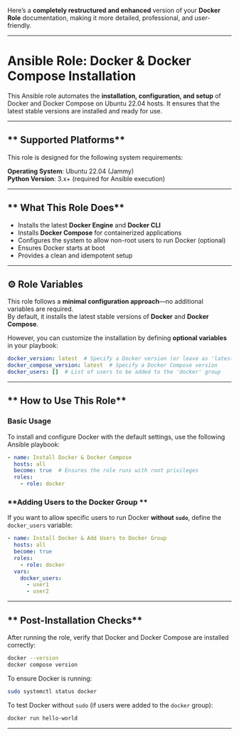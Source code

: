 Here’s a **completely restructured and enhanced** version of your **Docker Role** documentation, making it more detailed, professional, and user-friendly.  

---

# **Ansible Role: Docker & Docker Compose Installation**  

This Ansible role automates the **installation, configuration, and setup** of Docker and Docker Compose on Ubuntu 22.04 hosts. It ensures that the latest stable versions are installed and ready for use.

---

## ** Supported Platforms**  
This role is designed for the following system requirements:  

 **Operating System**: Ubuntu 22.04 (Jammy)  
 **Python Version**: 3.x+ (required for Ansible execution)  

---

## ** What This Role Does**  

- Installs the latest **Docker Engine** and **Docker CLI**  
- Installs **Docker Compose** for containerized applications  
- Configures the system to allow non-root users to run Docker (optional)  
- Ensures Docker starts at boot  
- Provides a clean and idempotent setup  

---

## **⚙️ Role Variables**  

This role follows a **minimal configuration approach**—no additional variables are required.  
By default, it installs the latest stable versions of **Docker** and **Docker Compose**.

However, you can customize the installation by defining **optional variables** in your playbook:

```yaml
docker_version: latest  # Specify a Docker version (or leave as 'latest')
docker_compose_version: latest  # Specify a Docker Compose version
docker_users: []  # List of users to be added to the 'docker' group
```

---

## ** How to Use This Role**  

### **Basic Usage**  

To install and configure Docker with the default settings, use the following Ansible playbook:

```yaml
- name: Install Docker & Docker Compose
  hosts: all
  become: true  # Ensures the role runs with root privileges
  roles:
    - role: docker
```

### **Adding Users to the Docker Group **  

If you want to allow specific users to run Docker **without `sudo`**, define the `docker_users` variable:

```yaml
- name: Install Docker & Add Users to Docker Group
  hosts: all
  become: true
  roles:
    - role: docker
  vars:
    docker_users:
      - user1
      - user2
```

---

## ** Post-Installation Checks**  

After running the role, verify that Docker and Docker Compose are installed correctly:  

```bash
docker --version
docker compose version
```

To ensure Docker is running:

```bash
sudo systemctl status docker
```

To test Docker without `sudo` (if users were added to the `docker` group):

```bash
docker run hello-world
```

---